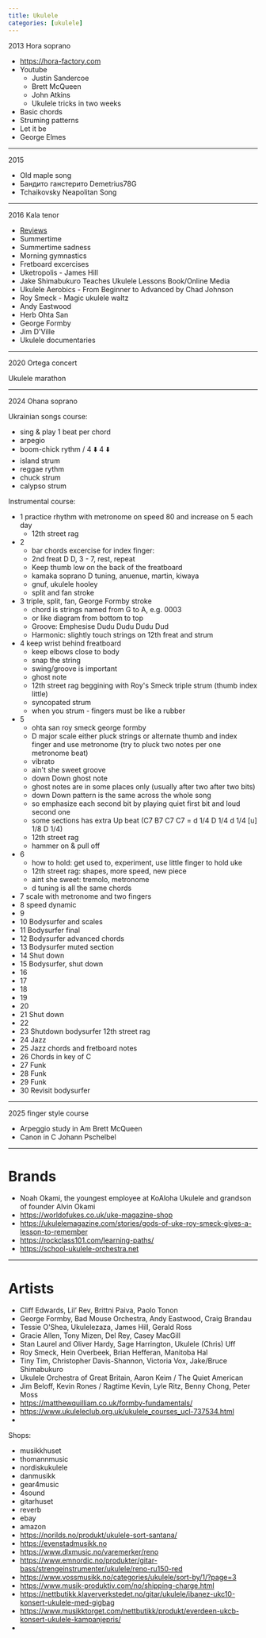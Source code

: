 ```yaml
---
title: Ukulele
categories: [ukulele]
---
```


2013 Hora soprano

* https://hora-factory.com
* Youtube
  * Justin Sandercoe
  * Brett McQueen
  * John Atkins
  * Ukulele tricks in two weeks
* Basic chords
* Struming patterns
* Let it be
* George Elmes

---

2015
* Old maple song
* Бандито ганстерито Demetrius78G
* Tchaikovsky Neapolitan Song

---

2016 Kala tenor

* [Reviews](https://www.gotaukulele.com)
* Summertime
* Summertime sadness
* Morning gymnastics
* Fretboard excercises
* Uketropolis - James Hill
* Jake Shimabukuro Teaches Ukulele Lessons Book/Online Media
* Ukulele Aerobics - From Beginner to Advanced by Chad Johnson
* Roy Smeck - Magic ukulele waltz
* Andy Eastwood
* Herb Ohta San
* George Formby
* Jim D'Ville
* Ukulele documentaries

---

2020 Ortega concert

Ukulele marathon

---

2024 Ohana soprano

Ukrainian songs course:
* sing & play 1 beat per chord
* arpegio
* boom-chick rythm / 4 ⬇️ 4 ⬇️
* island strum
* reggae rythm
* chuck strum
* calypso strum
  
Instrumental course:
* 1 practice rhythm with metronome on speed 80 and increase on 5 each day
  * 12th street rag
* 2
  * bar chords excercise for index finger:
  * 2nd freat D D, 3 - 7, rest, repeat
  * Keep thumb low on the back of the freatboard
  * kamaka soprano D tuning, anuenue, martin, kiwaya
  * gnuf, ukulele hooley
  * split and fan stroke
* 3 triple, split, fan, George Formby stroke
  * chord is strings named from G to A, e.g. 0003
  * or like diagram from bottom to top
  * Groove: Emphesise Dudu Dudu Dudu Dud
  * Harmonic: slightly touch strings on 12th freat and strum
* 4 keep wrist behind freatboard
  * keep elbows close to body
  * snap the string
  * swing/groove is important
  * ghost note
  * 12th street rag beggining with Roy's Smeck triple strum (thumb index little)
  * syncopated strum
  * when you strum - fingers must be like a rubber
* 5
  * ohta san roy smeck george formby
  * D major scale either pluck strings or alternate thumb and index finger and use metronome (try to pluck two notes per one metronome beat)
  * vibrato
  * ain't she sweet groove
  * down Down ghost note
  * ghost notes are in some places only (usually after two after two bits)
  * down Down pattern is the same across the whole song
  * so emphasize each second bit by playing quiet first bit and loud second one 
  * some sections has extra Up beat (C7 B7 C7 C7 = d 1/4 D 1/4 d 1/4  [u] 1/8 D 1/4)
  * 12th street rag
  * hammer on & pull off 
* 6
  * how to hold: get used to, experiment, use little finger to hold uke
  * 12th street rag: shapes, more speed, new piece
  * aint she sweet: tremolo, metronome
  * d tuning is all the same chords
* 7 scale with metronome and two fingers
* 8 speed dynamic
* 9 
* 10 Bodysurfer and scales
* 11 Bodysurfer final
* 12 Bodysurfer advanced chords
* 13 Bodysurfer muted section
* 14 Shut down
* 15 Bodysurfer, shut down
* 16
* 17
* 18
* 19
* 20
* 21 Shut down
* 22
* 23 Shutdown bodysurfer 12th street rag
* 24 Jazz
* 25 Jazz chords and fretboard notes
* 26 Chords in key of C
* 27 Funk
* 28 Funk
* 29 Funk
* 30 Revisit bodysurfer

---

2025 finger style course
* Arpeggio study in Am Brett McQueen
* Canon in C Johann Pschelbel

---

# Brands

* Noah Okami, the youngest employee at KoAloha Ukulele and grandson of founder Alvin Okami
* https://worldofukes.co.uk/uke-magazine-shop
* https://ukulelemagazine.com/stories/gods-of-uke-roy-smeck-gives-a-lesson-to-remember
* https://rockclass101.com/learning-paths/
* https://school-ukulele-orchestra.net

---

# Artists

* Cliff Edwards, Lil’ Rev, Brittni Paiva, Paolo Tonon
* George Formby, Bad Mouse Orchestra, Andy Eastwood, Craig Brandau
* Tessie O'Shea, Ukulelezaza, James Hill, Gerald Ross
* Gracie Allen, Tony Mizen, Del Rey, Casey MacGill
* Stan Laurel and Oliver Hardy, Sage Harrington, Ukulele (Chris) Uff
* Roy Smeck, Hein Overbeek, Brian Hefferan, Manitoba Hal
* Tiny Tim, Christopher Davis-Shannon, Victoria Vox, Jake/Bruce Shimabukuro
* Ukulele Orchestra of Great Britain, Aaron Keim / The Quiet American
* Jim Beloff, Kevin Rones / Ragtime Kevin, Lyle Ritz, Benny Chong, Peter Moss
* https://matthewquilliam.co.uk/formby-fundamentals/
* https://www.ukuleleclub.org.uk/ukulele_courses_ucl-737534.html
* 

Shops:
- musikkhuset
- thomannmusic
- nordiskukulele
- danmusikk
- gear4music
- 4sound
- gitarhuset
- reverb
- ebay
- amazon
- https://norilds.no/produkt/ukulele-sort-santana/
- https://evenstadmusikk.no
- https://www.dlxmusic.no/varemerker/reno
- https://www.emnordic.no/produkter/gitar-bass/strengeinstrumenter/ukulele/reno-ru150-red
- https://www.vossmusikk.no/categories/ukulele/sort-by/1/?page=3
- https://www.musik-produktiv.com/no/shipping-charge.html
- https://nettbutikk.klaververkstedet.no/gitar/ukulele/ibanez-ukc10-konsert-ukulele-med-gigbag
- https://www.musikktorget.com/nettbutikk/produkt/everdeen-ukcb-konsert-ukulele-kampanjepris/
- 


